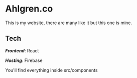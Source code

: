 # Ahlgren.co
This is my website, there are many like it but this one is mine.

## Tech
***Frontend***: React 

***Hosting***: Firebase

You'll find everything inside src/components